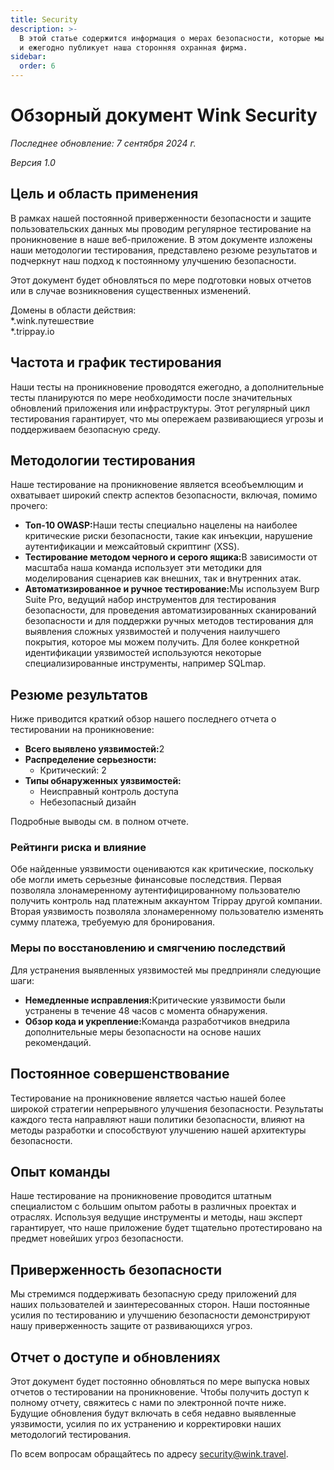```yaml
---
title: Security
description: >-
  В этой статье содержится информация о мерах безопасности, которые мы реализуем
  и ежегодно публикует наша сторонняя охранная фирма.
sidebar:
  order: 6
---
```

# Обзорный документ Wink Security

*Последнее обновление: 7 сентября 2024 г.*

*Версия 1.0*

## Цель и область применения

В рамках нашей постоянной приверженности безопасности и защите пользовательских данных мы проводим регулярное тестирование на проникновение в наше веб-приложение. В этом документе изложены наши методологии тестирования, представлено резюме результатов и подчеркнут наш подход к постоянному улучшению безопасности.

Этот документ будет обновляться по мере подготовки новых отчетов или в случае возникновения существенных изменений.

Домены в области действия:\
\*.wink.путешествие\
\*.trippay.io

## Частота и график тестирования

Наши тесты на проникновение проводятся ежегодно, а дополнительные тесты планируются по мере необходимости после значительных обновлений приложения или инфраструктуры. Этот регулярный цикл тестирования гарантирует, что мы опережаем развивающиеся угрозы и поддерживаем безопасную среду.

## Методологии тестирования

Наше тестирование на проникновение является всеобъемлющим и охватывает широкий спектр аспектов безопасности, включая, помимо прочего:

* **Топ-10 OWASP:**&#x41D;аши тесты специально нацелены на наиболее критические риски безопасности, такие как инъекции, нарушение аутентификации и межсайтовый скриптинг (XSS).
* **Тестирование методом черного и серого ящика:**&#x412; зависимости от масштаба наша команда использует эти методики для моделирования сценариев как внешних, так и внутренних атак.
* **Автоматизированное и ручное тестирование:**&#x41C;ы используем Burp Suite Pro, ведущий набор инструментов для тестирования безопасности, для проведения автоматизированных сканирований безопасности и для поддержки ручных методов тестирования для выявления сложных уязвимостей и получения наилучшего покрытия, которое мы можем получить. Для более конкретной идентификации уязвимостей используются некоторые специализированные инструменты, например SQLmap.

## Резюме результатов

Ниже приводится краткий обзор нашего последнего отчета о тестировании на проникновение:

* **Всего выявлено уязвимостей:**&#x32;
* **Распределение серьезности:**
  * Критический: 2
* **Типы обнаруженных уязвимостей:**
  * Неисправный контроль доступа
  * Небезопасный дизайн

Подробные выводы см. в полном отчете.

### Рейтинги риска и влияние

Обе найденные уязвимости оцениваются как критические, поскольку обе могли иметь серьезные финансовые последствия. Первая позволяла злонамеренному аутентифицированному пользователю получить контроль над платежным аккаунтом Trippay другой компании. Вторая уязвимость позволяла злонамеренному пользователю изменять сумму платежа, требуемую для бронирования.

### Меры по восстановлению и смягчению последствий

Для устранения выявленных уязвимостей мы предприняли следующие шаги:

* **Немедленные исправления:**&#x41A;ритические уязвимости были устранены в течение 48 часов с момента обнаружения.
* **Обзор кода и укрепление:**&#x41A;оманда разработчиков внедрила дополнительные меры безопасности на основе наших рекомендаций.

## Постоянное совершенствование

Тестирование на проникновение является частью нашей более широкой стратегии непрерывного улучшения безопасности. Результаты каждого теста направляют наши политики безопасности, влияют на методы разработки и способствуют улучшению нашей архитектуры безопасности.

## Опыт команды

Наше тестирование на проникновение проводится штатным специалистом с большим опытом работы в различных проектах и отраслях. Используя ведущие инструменты и методы, наш эксперт гарантирует, что наше приложение будет тщательно протестировано на предмет новейших угроз безопасности.

## Приверженность безопасности

Мы стремимся поддерживать безопасную среду приложений для наших пользователей и заинтересованных сторон. Наши постоянные усилия по тестированию и улучшению безопасности демонстрируют нашу приверженность защите от развивающихся угроз.

## Отчет о доступе и обновлениях

Этот документ будет постоянно обновляться по мере выпуска новых отчетов о тестировании на проникновение. Чтобы получить доступ к полному отчету, свяжитесь с нами по электронной почте ниже. Будущие обновления будут включать в себя недавно выявленные уязвимости, усилия по их устранению и корректировки наших методологий тестирования.

По всем вопросам обращайтесь по адресу security@wink.travel.

